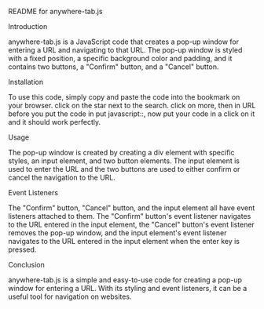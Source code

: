 README for anywhere-tab.js

Introduction

anywhere-tab.js is a JavaScript code that creates a pop-up window for entering a URL and navigating to that URL.
The pop-up window is styled with a fixed position, a specific background color and padding, and it contains two buttons, a "Confirm" button, and a "Cancel" button.

Installation

To use this code, simply copy and paste the code into the bookmark on your browser. click on the star next to the search.
click on more, then in URL before you put the code in put javascript::,
now put your code in a click on it and it should work perfectly.

Usage

The pop-up window is created by creating a div element with specific styles, an input element, and two button elements.
The input element is used to enter the URL and the two buttons are used to either confirm or cancel the navigation to the URL.

Event Listeners

The "Confirm" button, "Cancel" button, and the input element all have event listeners attached to them.
The "Confirm" button's event listener navigates to the URL entered in the input element, the "Cancel" button's event listener removes the pop-up window, and the input element's event listener navigates to the URL entered in the input element when the enter key is pressed.

Conclusion

anywhere-tab.js is a simple and easy-to-use code for creating a pop-up window for entering a URL.
With its styling and event listeners, it can be a useful tool for navigation on websites.







